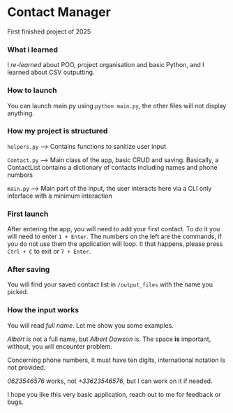 # Contact Manager

First finished project of 2025

### What i learned

I _re-learned_ about POO, project organisation and basic Python, and I learned about CSV outputting.

### How to launch

You can launch main.py using ```python main.py```, the other files will not display anything.

### How my project is structured

```helpers.py``` --> Contains functions to sanitize user input 

```Contact.py``` --> Main class of the app, basic CRUD and saving. Basically, a ContactList contains a dictionary of contacts including names and phone numbers

```main.py``` --> Main part of the input, the user interacts here via a CLI only interface with a minimum interaction

### First launch

After entering the app, you will need to add your first contact. To do it you will need to enter ```1 + Enter```. The numbers on the left are the commands, if you do not use them the application will loop. It that happens, please press ```Ctrl + C``` to exit or ```7 + Enter```.

### After saving

You will find your saved contact list in ```/output_files``` with the name you picked.

### How the input works

You will read _full name_. Let me show you some examples.

_Albert_ is not a full name, but _Albert Dawson_ is. The space **is** important, without, you will encounter problem.

Concerning phone numbers, it must have ten digits, international notation is not provided.

_0623546576_ works, not _+33623546576_, but I can work on it if needed.

I hope you like this very basic application, reach out to me for feedback or bugs.